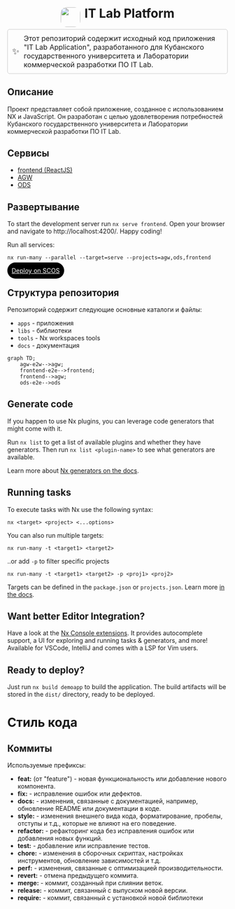 <div style="display: flex; flex-direction: row; align-items: center; justify-content: center;">
  <img style="border-radius: 1em; align-self: center;" src="https://drive.google.com/uc?export=view&id=1_xQWdF3RtL1MRcdDESMPXMBiAQDHCDGT" width="45">
  <h1 style="text-align: center; margin-left: 10px; margin-top: 2px;">IT Lab Platform</h1>
</div>



<div style="display: flex; align-items: center; border: 1px solid #ccc; padding: 10px; border-radius: 5px;">
  <span style="font-size: 20px; margin-right: 10px;">✨</span>
  <span style="font-size: 16px;">
  Этот репозиторий содержит исходный код приложения "IT Lab Application", разработанного для Кубанского государственного университета и Лаборатории коммерческой разработки ПО IT Lab.
  </span>
</div>


## Описание
Проект представляет собой приложение, созданное с использованием NX и JavaScript. Он разработан с целью удовлетворения потребностей Кубанского государственного университета и Лаборатории коммерческой разработки ПО IT Lab.


## Сервисы
- [frontend (ReactJS)](https://github.com/IT-Lab-KubSU/platform/tree/main/apps/frontend)
- [AGW](https://github.com/IT-Lab-KubSU/platform/tree/main/apps/agw)
- [ODS](https://github.com/IT-Lab-KubSU/platform/tree/main/apps/ods)
<!-- todo: интегрировать SC Omni Services Embeding c списком всех компонентов -->

## Развертывание

To start the development server run `nx serve frontend`. Open your browser and navigate to http://localhost:4200/. Happy coding!

Run all services:
```
nx run-many --parallel --target=serve --projects=agw,ods,frontend
```
<a style="padding: 10px; background: black; color: white; border-radius: 25px;" href="https://l.djft.ru/r/72/p/itlabplatform1/a/p/a/">
Deploy on SCOS
</a>


## Структура репозитория
Репозиторий содержит следующие основные каталоги и файлы:
- `apps` - приложения
- `libs` - библиотеки
- `tools` - Nx workspaces tools
- `docs` - документация

```mermaid
graph TD;
    agw-e2w-->agw;
    frontend-e2e-->frontend;
    frontend-->agw;
    ods-e2e-->ods
```

## Generate code

If you happen to use Nx plugins, you can leverage code generators that might come with it.

Run `nx list` to get a list of available plugins and whether they have generators. Then run `nx list <plugin-name>` to see what generators are available.

Learn more about [Nx generators on the docs](https://nx.dev/plugin-features/use-code-generators).

## Running tasks

To execute tasks with Nx use the following syntax:

```
nx <target> <project> <...options>
```

You can also run multiple targets:

```
nx run-many -t <target1> <target2>
```

..or add `-p` to filter specific projects

```
nx run-many -t <target1> <target2> -p <proj1> <proj2>
```

Targets can be defined in the `package.json` or `projects.json`. Learn more [in the docs](https://nx.dev/core-features/run-tasks).

## Want better Editor Integration?

Have a look at the [Nx Console extensions](https://nx.dev/nx-console). It provides autocomplete support, a UI for exploring and running tasks & generators, and more! Available for VSCode, IntelliJ and comes with a LSP for Vim users.

## Ready to deploy?

Just run `nx build demoapp` to build the application. The build artifacts will be stored in the `dist/` directory, ready to be deployed.

# Стиль кода
## Коммиты
Используемые префиксы:
- **feat:** (от "feature") - новая функциональность или добавление нового компонента.
- **fix:** - исправление ошибок или дефектов.
- **docs:** - изменения, связанные с документацией, например, обновление README или документации в коде.
- **style:** - изменения внешнего вида кода, форматирование, пробелы, отступы и т.д., которые не влияют на его поведение.
- **refactor:** - рефакторинг кода без исправления ошибок или добавления новых функций.
- **test:** - добавление или исправление тестов.
- **chore:** - изменения в сборочных скриптах, настройках инструментов, обновление зависимостей и т.д.
- **perf:** - изменения, связанные с оптимизацией производительности.
- **revert:** - отмена предыдущего коммита.
- **merge:** - коммит, созданный при слиянии веток.
- **release:** - коммит, связанный с выпуском новой версии.
- **require:** - коммит, связанный с установкой новой библиотеки
